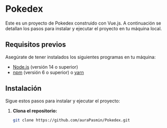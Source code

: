 # Pokedex

Este es un proyecto de Pokedex construido con Vue.js. A continuación se detallan los pasos para instalar y ejecutar el proyecto en tu máquina local.

## Requisitos previos

Asegúrate de tener instalados los siguientes programas en tu máquina:

- [Node.js](https://nodejs.org/) (versión 14 o superior)
- [npm](https://www.npmjs.com/) (versión 6 o superior) o [yarn](https://yarnpkg.com/)

## Instalación

Sigue estos pasos para instalar y ejecutar el proyecto:

1. **Clona el repositorio:**

   ```bash
   git clone https://github.com/auraPasmin/Pokedex.git